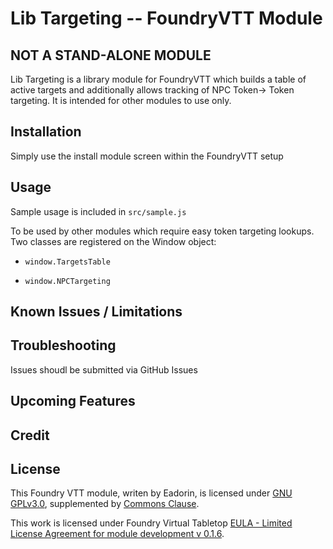 # Lib Targeting -- FoundryVTT Module

## **NOT A STAND-ALONE MODULE** ##

Lib Targeting is a library module for FoundryVTT which builds a table of active targets 
and additionally allows tracking of NPC Token-> Token targeting. It is intended for other modules to use only.

## Installation
Simply use the install module screen within the FoundryVTT setup


## Usage
Sample usage is included in `src/sample.js`

To be used by other modules which require easy token targeting lookups.
Two classes are registered on the Window object:

- `window.TargetsTable`

- `window.NPCTargeting`



## Known Issues / Limitations


## Troubleshooting
Issues shoudl be submitted via GitHub Issues

## Upcoming Features



## Credit


## License
This Foundry VTT module, writen by Eadorin, is licensed under [GNU GPLv3.0](https://www.gnu.org/licenses/gpl-3.0.en.html), supplemented by [Commons Clause](https://commonsclause.com/).

This work is licensed under Foundry Virtual Tabletop [EULA - Limited License Agreement for module development v 0.1.6](http://foundryvtt.com/pages/license.html).
